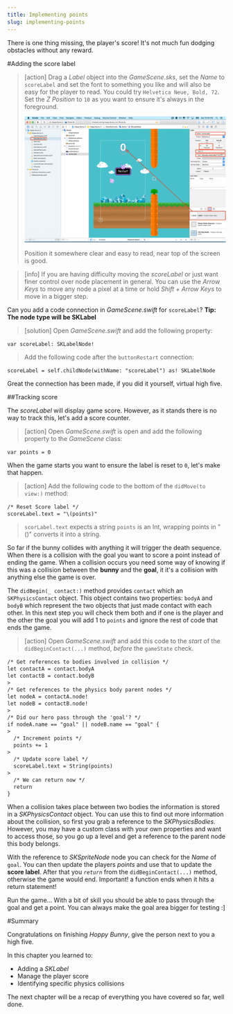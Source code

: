```yaml
---
title: Implementing points
slug: implementing-points
---
```


There is one thing missing, the player's score! It's not much fun dodging obstacles without any reward.

#Adding the score label

> [action]
> Drag a *Label* object into the *GameScene.sks*, set the *Name* to `scoreLabel` and set the font to something you like and will also be easy for the player to read.
> You could try `Helvetica Neue, Bold, 72`. Set the *Z Position* to `10` as you want to ensure it's always in the foreground.
>
> ![Add label](../Tutorial-Images/xcode_spritekit_add_score_label.png)
>
> Position it somewhere clear and easy to read, near top of the screen is good.
>

<!-- -->

> [info]
> If you are having difficulty moving the *scoreLabel* or just want finer control over node placement in general.
> You can use the *Arrow Keys* to move any node a pixel at a time or hold *Shift + Arrow Keys* to move in a bigger step.
>

Can you add a code connection in *GameScene.swift* for `scoreLabel`?
**Tip: The node type will be SKLabel**

> [solution]
> Open *GameScene.swift* and add the following property:
>
```
var scoreLabel: SKLabelNode!
```
>
> Add the following code after the `buttonRestart` connection:
>
```
scoreLabel = self.childNode(withName: "scoreLabel") as! SKLabelNode
```
>

Great the connection has been made, if you did it yourself, virtual high five.

##Tracking score

The *scoreLabel* will display game score.  However, as it stands there is no way to track this, let's add a score counter.

> [action]
> Open *GameScene.swift* is open and add the following property to the *GameScene* class:
>
```
var points = 0
```
>

When the game starts you want to ensure the label is reset to `0`, let's make that happen.

> [action]
> Add the following code to the bottom of the `didMove(to view:)` method:
>
```
/* Reset Score label */
scoreLabel.text = "\(points)"
```
>
> `scorLabel.text` expects a string `points` is an Int, wrapping points in "\()" converts it into a string.  

So far if the bunny collides with anything it will trigger the death sequence. When there is a collision with the goal you want to score a point instead of ending the game. When a collision occurs you need some way of knowing if this was a collision between the **bunny** and the **goal**, it it's a collision with anything else the game is over.

The `didBegin(_ contact:)` method provides `contact` which an `SKPhysicsContact` object. This object contains two properties: `bodyA` and `bodyB` which represent the two objects that just made contact with each other. In this next step you will check them both and if one is the player and the other the goal you will add 1 to `points` and ignore the rest of code that ends the game.  

> [action]
> Open *GameScene.swift* and add this code to the *start* of the `didBeginContact(...)` method, *before* the `gameState` check.
>
```
/* Get references to bodies involved in collision */
let contactA = contact.bodyA
let contactB = contact.bodyB
>
/* Get references to the physics body parent nodes */
let nodeA = contactA.node!
let nodeB = contactB.node!
>
/* Did our hero pass through the 'goal'? */
if nodeA.name == "goal" || nodeB.name == "goal" {
>    
  /* Increment points */
  points += 1
>  
  /* Update score label */
  scoreLabel.text = String(points)
>  
  /* We can return now */
  return
}
```

When a collision takes place between two bodies the information is stored in a *SKPhysicsContact* object.  You can use this to find out more information about the collision, so first you grab a reference to the *SKPhysicsBodies*.  However, you may have a custom class with your own properties and want to access those, so you go up a level and get a reference to the parent node this body belongs.

With the reference to *SKSpriteNode* node you can check for the *Name* of `goal`. You can then update the players *points* and use that to update the **score label**.  After that you *`return`* from the `didBeginContact(...)` method, otherwise the game would end. Important! a function ends when it hits a return statement!

Run the game... With a bit of skill you should be able to pass through the goal and get a point. You can always make the goal area bigger for testing :]

#Summary

Congratulations on finishing *Hoppy Bunny*, give the person next to you a high five.

In this chapter you learned to:

- Adding a *SKLabel*
- Manage the player score
- Identifying specific physics collisions

The next chapter will be a recap of everything you have covered so far, well done.
